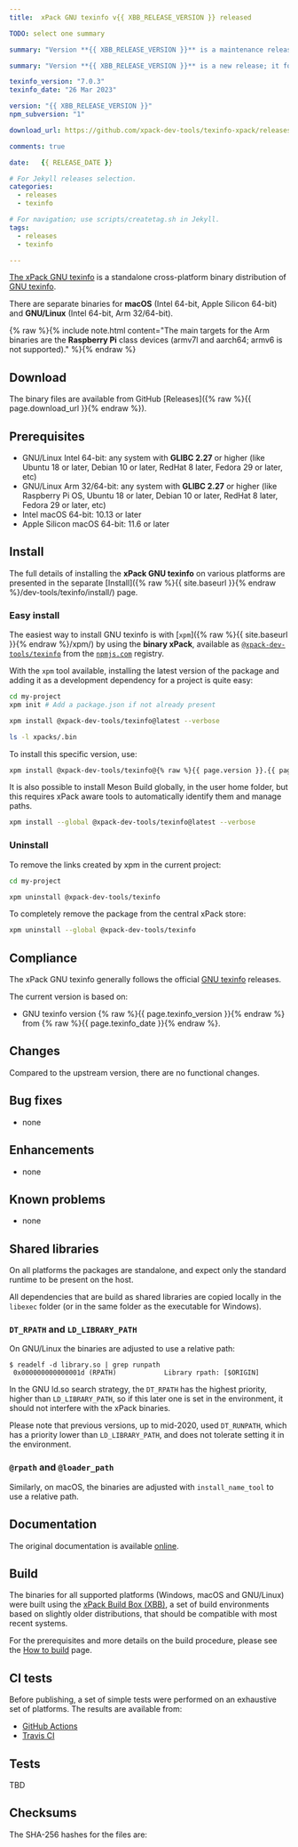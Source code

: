 ```yaml
---
title:  xPack GNU texinfo v{{ XBB_RELEASE_VERSION }} released

TODO: select one summary

summary: "Version **{{ XBB_RELEASE_VERSION }}** is a maintenance release; it fixes <...>."

summary: "Version **{{ XBB_RELEASE_VERSION }}** is a new release; it follows the upstream release."

texinfo_version: "7.0.3"
texinfo_date: "26 Mar 2023"

version: "{{ XBB_RELEASE_VERSION }}"
npm_subversion: "1"

download_url: https://github.com/xpack-dev-tools/texinfo-xpack/releases/tag/v{{ XBB_RELEASE_VERSION }}/

comments: true

date:   {{ RELEASE_DATE }}

# For Jekyll releases selection.
categories:
  - releases
  - texinfo

# For navigation; use scripts/createtag.sh in Jekyll.
tags:
  - releases
  - texinfo

---
```


[The xPack GNU texinfo](https://xpack.github.io/texinfo/)
is a standalone cross-platform binary distribution of
[GNU texinfo](https://www.gnu.org/software/texinfo/).

There are separate binaries for
**macOS** (Intel 64-bit, Apple Silicon 64-bit)
and **GNU/Linux** (Intel 64-bit, Arm 32/64-bit).

{% raw %}{% include note.html content="The main targets for the Arm binaries
are the **Raspberry Pi** class devices (armv7l and aarch64;
armv6 is not supported)." %}{% endraw %}

## Download

The binary files are available from GitHub [Releases]({% raw %}{{ page.download_url }}{% endraw %}).

## Prerequisites

- GNU/Linux Intel 64-bit: any system with **GLIBC 2.27** or higher
  (like Ubuntu 18 or later, Debian 10 or later, RedHat 8 later,
  Fedora 29 or later, etc)
- GNU/Linux Arm 32/64-bit: any system with **GLIBC 2.27** or higher
  (like Raspberry Pi OS, Ubuntu 18 or later, Debian 10 or later, RedHat 8 later,
  Fedora 29 or later, etc)
- Intel macOS 64-bit: 10.13 or later
- Apple Silicon macOS 64-bit: 11.6 or later

## Install

The full details of installing the **xPack GNU texinfo** on various platforms
are presented in the separate
[Install]({% raw %}{{ site.baseurl }}{% endraw %}/dev-tools/texinfo/install/) page.

### Easy install

The easiest way to install GNU texinfo is with
[`xpm`]({% raw %}{{ site.baseurl }}{% endraw %}/xpm/)
by using the **binary xPack**, available as
[`@xpack-dev-tools/texinfo`](https://www.npmjs.com/package/@xpack-dev-tools/texinfo)
from the [`npmjs.com`](https://www.npmjs.com) registry.

With the `xpm` tool available, installing
the latest version of the package and adding it as
a development dependency for a project is quite easy:

```sh
cd my-project
xpm init # Add a package.json if not already present

xpm install @xpack-dev-tools/texinfo@latest --verbose

ls -l xpacks/.bin
```

To install this specific version, use:

```sh
xpm install @xpack-dev-tools/texinfo@{% raw %}{{ page.version }}.{{ page.npm_subversion }}{% endraw %} --verbose
```

It is also possible to install Meson Build globally, in the user home folder,
but this requires xPack aware tools to automatically identify them and
manage paths.

```sh
xpm install --global @xpack-dev-tools/texinfo@latest --verbose
```

### Uninstall

To remove the links created by xpm in the current project:

```sh
cd my-project

xpm uninstall @xpack-dev-tools/texinfo
```

To completely remove the package from the central xPack store:

```sh
xpm uninstall --global @xpack-dev-tools/texinfo
```

## Compliance

The xPack GNU texinfo generally follows the official
[GNU texinfo](https://www.gnu.org/software/texinfo/) releases.

The current version is based on:

- GNU texinfo version {% raw %}{{ page.texinfo_version }}{% endraw %}
from {% raw %}{{ page.texinfo_date }}{% endraw %}.

## Changes

Compared to the upstream version, there are no functional changes.

## Bug fixes

- none

## Enhancements

- none

## Known problems

- none

## Shared libraries

On all platforms the packages are standalone, and expect only the standard
runtime to be present on the host.

All dependencies that are build as shared libraries are copied locally
in the `libexec` folder (or in the same folder as the executable for Windows).

### `DT_RPATH` and `LD_LIBRARY_PATH`

On GNU/Linux the binaries are adjusted to use a relative path:

```console
$ readelf -d library.so | grep runpath
 0x000000000000001d (RPATH)            Library rpath: [$ORIGIN]
```

In the GNU ld.so search strategy, the `DT_RPATH` has
the highest priority, higher than `LD_LIBRARY_PATH`, so if this later one
is set in the environment, it should not interfere with the xPack binaries.

Please note that previous versions, up to mid-2020, used `DT_RUNPATH`, which
has a priority lower than `LD_LIBRARY_PATH`, and does not tolerate setting
it in the environment.

### `@rpath` and `@loader_path`

Similarly, on macOS, the binaries are adjusted with `install_name_tool` to use a
relative path.

## Documentation

The original documentation is available
[online](https://www.gnu.org/software/texinfo/manual/).

## Build

The binaries for all supported platforms
(Windows, macOS and GNU/Linux) were built using the
[xPack Build Box (XBB)](https://xpack.github.io/xbb/), a set
of build environments based on slightly older distributions, that should be
compatible with most recent systems.

For the prerequisites and more details on the build procedure, please see the
[How to build](https://github.com/xpack-dev-tools/texinfo-xpack/blob/xpack/README-MAINTAINER.md) page.

## CI tests

Before publishing, a set of simple tests were performed on an exhaustive
set of platforms. The results are available from:

- [GitHub Actions](https://github.com/xpack-dev-tools/texinfo-xpack/actions/)
- [Travis CI](https://app.travis-ci.com/github/xpack-dev-tools/texinfo-xpack/builds/)

## Tests

TBD

## Checksums

The SHA-256 hashes for the files are:
